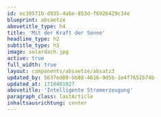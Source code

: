 ```yaml
---
id: ec30571b-d935-4a6e-853d-f6926429c34e
blueprint: absaetze
abovetitle_type: h4
title: 'Mit der Kraft der Sonne'
headline_type: h2
subtitle_type: h3
image: solardach.jpg
active: true
full_width: true
layout: components/absaetze/absatz3
updated_by: 5637ed09-bb88-4616-9d5b-1e4f7652b74b
updated_at: 1710481027
abovetitle: 'Intelligente Stromerzeugung'
paragraph_class: lastArticle
inhaltsausrichtung: center
---
```

